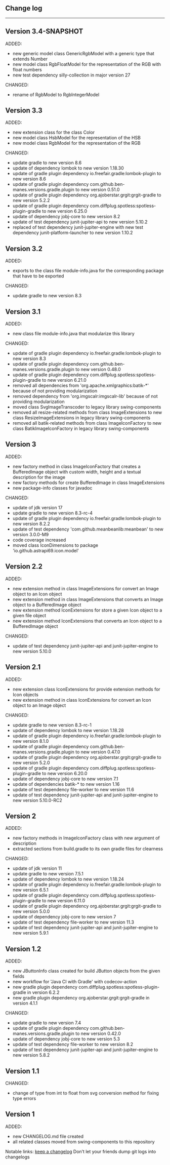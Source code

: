 ## Change log
----------------------

Version 3.4-SNAPSHOT
-------------

ADDED:

- new generic model class GenericRgbModel with a generic type that extends Number
- new model class RgbFloatModel for the representation of the RGB with float numbers
- new test dependency silly-collection in major version 27

CHANGED:

- rename of RgbModel to RgbIntegerModel

Version 3.3
-------------

ADDED:

- new extension class for the class Color
- new model class HsbModel for the representation of the HSB
- new model class RgbModel for the representation of the RGB

CHANGED:

- update gradle to new version 8.6
- update of dependency lombok to new version 1.18.30
- update of gradle plugin dependency io.freefair.gradle:lombok-plugin to new version 8.6
- update of gradle plugin dependency com.github.ben-manes.versions.gradle.plugin to new version 0.51.0
- update of gradle plugin dependency org.ajoberstar.grgit:grgit-gradle to new version 5.2.2
- update of gradle plugin dependency com.diffplug.spotless:spotless-plugin-gradle to new version 6.25.0
- update of dependency jobj-core to new version 8.2
- update of test dependency junit-jupiter-api to new version 5.10.2
- replaced of test dependency junit-jupiter-engine with new test dependency junit-platform-launcher to new version 1.10.2

Version 3.2
-------------

ADDED:

- exports to the class file module-info.java for the corresponding package that have to be exported

CHANGED:

- update gradle to new version 8.3

Version 3.1
-------------

ADDED:

- new class file module-info.java that modularize this library

CHANGED:

- update of gradle plugin dependency io.freefair.gradle:lombok-plugin to new version 8.3
- update of gradle plugin dependency com.github.ben-manes.versions.gradle.plugin to new version 0.48.0
- update of gradle plugin dependency com.diffplug.spotless:spotless-plugin-gradle to new version 6.21.0
- removed all dependencies from 'org.apache.xmlgraphics:batik-*' because of not providing modularization
- removed dependency from 'org.imgscalr:imgscalr-lib' because of not providing modularization
- moved class SvgImageTranscoder to legacy library swing-components
- removed all resize-related methods from class ImageExtensions to new class ResizeImageExtensions in legacy library swing-components
- removed all batik-related methods from class ImageIconFactory to new class BatikImageIconFactory in legacy library swing-components

Version 3
-------------

ADDED:

- new factory method in class ImageIconFactory that creates a BufferedImage object with custom width, height and a textual description for the image
- new factory methods for create BufferedImage in class ImageExtensions
- new package-info classes for javadoc

CHANGED:

- update of jdk version 17
- update gradle to new version 8.3-rc-4
- update of gradle plugin dependency io.freefair.gradle:lombok-plugin to new version 8.2.2
- update of test dependency 'com.github.meanbeanlib:meanbean' to new version 3.0.0-M9
- code coverage increased
- moved class IconDimensions to package 'io.github.astrapi69.icon.model'

Version 2.2
-------------

ADDED:

- new extension method in class ImageExtensions for convert an Image object to an Icon object
- new extension method in class ImageExtensions that converts an Image object to a BufferedImage object
- new extension method IconExtensions for store a given Icon object to a given file object
- new extension method IconExtensions that converts an Icon object to a BufferedImage object

CHANGED:

- update of test dependency junit-jupiter-api and junit-jupiter-engine to new version 5.10.0

Version 2.1
-------------

ADDED:

- new extension class IconExtensions for provide extension methods for Icon objects
- new extension method in class IconExtensions for convert an Icon object to an Image object

CHANGED:

- update gradle to new version 8.3-rc-1
- update of dependency lombok to new version 1.18.28
- update of gradle plugin dependency io.freefair.gradle:lombok-plugin to new version 8.1.0
- update of gradle plugin dependency com.github.ben-manes.versions.gradle.plugin to new version 0.47.0
- update of gradle plugin dependency org.ajoberstar.grgit:grgit-gradle to new version 5.2.0
- update of gradle plugin dependency com.diffplug.spotless:spotless-plugin-gradle to new version 6.20.0
- update of dependency jobj-core to new version 7.1
- update of dependencies batik-* to new version 1.16
- update of test dependency file-worker to new version 11.6
- update of test dependency junit-jupiter-api and junit-jupiter-engine to new version 5.10.0-RC2

Version 2
-------------

ADDED:

- new factory methods in ImageIconFactory class with new argument of description
- extracted sections from build.gradle to its own gradle files for clearness

CHANGED:

- update of jdk version 11
- update gradle to new version 7.5.1
- update of dependency lombok to new version 1.18.24
- update of gradle plugin dependency io.freefair.gradle:lombok-plugin to new version 6.5.1
- update of gradle plugin dependency com.diffplug.spotless:spotless-plugin-gradle to new version 6.11.0
- update of gradle plugin dependency org.ajoberstar.grgit:grgit-gradle to new version 5.0.0
- update of dependency jobj-core to new version 7
- update of test dependency file-worker to new version 11.3
- update of test dependency junit-jupiter-api and junit-jupiter-engine to new version 5.9.1

Version 1.2
-------------

ADDED:

- new JButtonInfo class created for build JButton objects from the given fields
- new workflow for 'Java CI with Gradle' with codecov-action
- new gradle plugin dependency com.diffplug.spotless:spotless-plugin-gradle in version 6.2.2
- new gradle plugin dependency org.ajoberstar.grgit:grgit-gradle in version 4.1.1

CHANGED:

- update gradle to new version 7.4
- update of gradle plugin dependency com.github.ben-manes.versions.gradle.plugin to new version 0.42.0
- update of dependency jobj-core to new version 5.3
- update of test dependency file-worker to new version 8.2
- update of test dependency junit-jupiter-api and junit-jupiter-engine to new version 5.8.2

Version 1.1
-------------

CHANGED:

- change of type from int to float from svg conversion method for fixing type errors

Version 1
-------------

ADDED:

- new CHANGELOG.md file created
- all related classes moved from swing-components to this repository

Notable links:
[keep a changelog](http://keepachangelog.com/en/1.0.0/) Don’t let your friends dump git logs into changelogs
